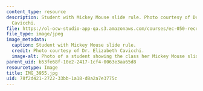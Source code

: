```yaml
---
content_type: resource
description: Student with Mickey Mouse slide rule. Photo courtesy of Dr. Elizabeth
  Cavicchi.
file: https://ol-ocw-studio-app-qa.s3.amazonaws.com/courses/ec-050-recreate-experiments-from-history-inform-the-future-from-the-past-galileo-january-iap-2010/78f2d421272233bb1a18d8a2a7e3775c_IMG_3955.jpg
file_type: image/jpeg
image_metadata:
  caption: Student with Mickey Mouse slide rule.
  credit: Photo courtesy of Dr. Elizabeth Cavicchi.
  image-alt: Photo of a student showing the class her Mickey Mouse slide rule.
parent_uid: b53fe68f-10e2-2417-1cf4-0063e3aa65d8
resourcetype: Image
title: IMG_3955.jpg
uid: 78f2d421-2722-33bb-1a18-d8a2a7e3775c
---
```

